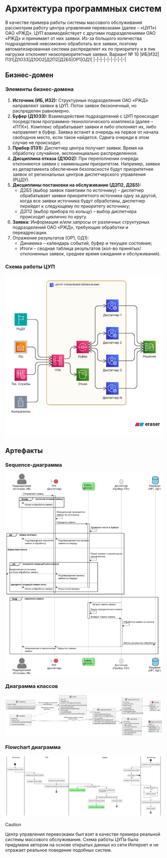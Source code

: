 # Архитектура программных систем
В качестве примера работы системы массового обслуживания рассмотрим работу центра управления перевозками (далее – «ЦУП») ОАО «РЖД». ЦУП взаимодействует с другими подразделениями ОАО «РЖД» и принимает от них заявки. Из-за большого количества подразделений невозможно обработать все заявки, поэтому автоматизированная система распределяет их по приоритету и в пик нагрузки отклоняет низкоприоритетные заявки.
Вариант № 10
|ИБ|И32|П31|Д1ОЗ3|Д1ОО2|Д2П2|Д2Б5|ОР1|ОД1|
|-|-|-|-|-|-|-|-|-|

## Бизнес-домен
### Элементы бизнес-домена
1. **Источник (ИБ, ИЗ2):** Структурные подразделения ОАО «РЖД» направляют заявки в ЦУП. Поток заявок бесконечный, но распределен равномерно.
2. **Буфер (Д1ОЗ3):** Взаимодействие подразделений с ЦУП происходит посредством программно-технологического комплекса (далее – «ПТК»). Комплекс обрабатывает заявки и либо отклоняет их, либо направляет в буфер. Заявка встанет в очередь на первое от начала свободное место, если такое найдется. Сдвига очереди в этом случае не происходит.
3. **Прибор (П31):** Диспетчер центра получает заявки. Время на обработку случайное, экспоненциально распределенное.
4. **Дисциплина отказа (Д1ОО2):** При переполнении очереди отклоняются заявки с наименьшим приоритетом. Например, заявки из департамента обеспечения безопасности будут приоритетнее заявок от региональных центров диспетчерского управления (РЦДУ).
5. **Дисциплины постановки на обслуживание (Д2П2, Д2Б5):**
   -	Д2Б5 (выбор заявок пакетами по источнику) – диспетчер обрабатывает заявки приоритетного источника одну за другой, когда все заявки источника будут обработаны, диспетчер перейдет к следующему по приоритету источнику;
   -	Д2П2 (выбор прибора по кольцу) – выбор диспетчера происходит циклично по кругу.
6. **Заявка:** Информация и/или запросы от различных структурных подразделений ОАО «РЖД», требующие обработки и переадресации.
7. Отражение результатов (ОР1, ОД1):
   -	Динамика – календарь событий, буфер и текущее состояние;
   -	Итоги – сводная таблица результатов (кол-во принятых/отклоненных заявок, среднее время ожидания и обслуживания).
### Схема работы ЦУП
![Схема работы ЦУП](docs/diagrams/out/business-domain.png)

## Артефакты
### Sequence-диаграмма
![Схема работы ЦУП](docs/diagrams/out/sequnce/sequence-diagram.svg)
### Диаграмма классов
![Схема работы ЦУП](docs/diagrams/out/class/class-diagram.svg)
### Flowchart диаграмма
![Схема работы ЦУП](docs/diagrams/out/flowchart/flowchart-diagram.svg)

> [!CAUTION]
> Центр управления перевозками был взят в качестве примера реальной системы массового обслуживания. Схема работы ЦУПа была придумана автором на основе открытых данных из сети Интернет и не отражает реальное поведение подобных систем.

